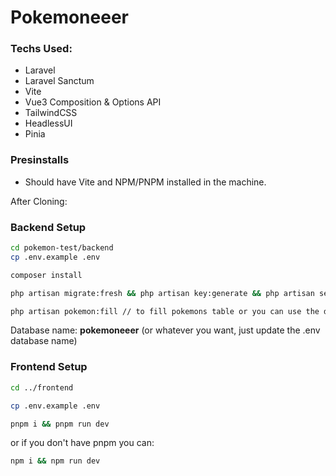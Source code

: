 # Pokemoneeer

### Techs Used:
- Laravel
- Laravel Sanctum
- Vite
- Vue3 Composition & Options API
- TailwindCSS
- HeadlessUI
- Pinia

### Presinstalls
- Should have Vite and NPM/PNPM installed in the machine.

After Cloning: 

### Backend Setup

```bash
cd pokemon-test/backend
cp .env.example .env

composer install 

php artisan migrate:fresh && php artisan key:generate && php artisan serve

php artisan pokemon:fill // to fill pokemons table or you can use the db inside /backend. (pokemon.sql)
```
Database name: <b>pokemoneeer</b> (or whatever you want, just update the .env database name)

### Frontend Setup

```bash
cd ../frontend

cp .env.example .env

pnpm i && pnpm run dev
```
or if you don't have pnpm you can:

```bash
npm i && npm run dev
```
